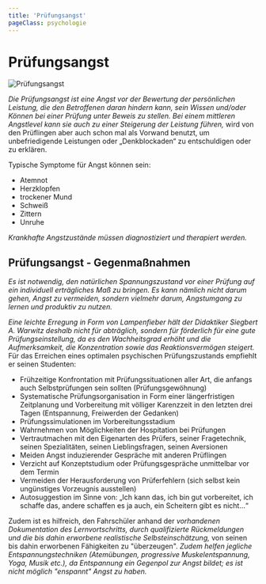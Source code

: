 ```yaml
---
title: 'Prüfungsangst'
pageClass: psychologie
---
```


<infoBox>

# Prüfungsangst

![Prüfungsangst](/img/media/p_angst.jpg "Prüfungsangst")

*Die Prüfungsangst ist eine Angst vor der Bewertung der persönlichen Leistung, die den Betroffenen daran hindern kann, sein Wissen und/oder Können bei einer Prüfung unter Beweis zu stellen.* *Bei einem mittleren Angstlevel kann sie auch zu einer Steigerung der Leistung führen,*
 wird von den Prüflingen aber auch schon mal als Vorwand benutzt, um unbefriedigende Leistungen oder „Denkblockaden“ zu entschuldigen oder zu erklären.

Typische Symptome für Angst können sein:

- Atemnot
- Herzklopfen
- trockener Mund
- Schweiß
- Zittern
- Unruhe

*Krankhafte Angstzustände müssen diagnostiziert und therapiert werden.* 

</infoBox>

<newSection title="Prüfungsangst - Gegenmaßnahmen">

##	Prüfungsangst - Gegenmaßnahmen

*Es ist notwendig, den natürlichen Spannungszustand vor einer Prüfung auf ein individuell erträgliches Maß zu bringen. Es kann nämlich nicht darum gehen, Angst zu vermeiden, sondern vielmehr darum, Angstumgang zu lernen und produktiv zu nutzen.*

*Eine leichte Erregung in Form von Lampenfieber hält der Didaktiker Siegbert A. Warwitz deshalb nicht für abträglich, sondern für förderlich für eine gute Prüfungseinstellung, da es den Wachheitsgrad erhöht und die Aufmerksamkeit, die Konzentration sowie das Reaktionsvermögen steigert.* Für das Erreichen eines optimalen psychischen Prüfungszustands empfiehlt er seinen Studenten:

- Frühzeitige Konfrontation mit Prüfungssituationen aller Art, die anfangs auch Selbstprüfungen sein sollten (Prüfungsgewöhnung)
- Systematische Prüfungsorganisation in Form einer längerfristigen Zeitplanung und Vorbereitung mit völliger Karenzzeit in den letzten drei Tagen (Entspannung, Freiwerden der Gedanken)
- Prüfungssimulationen im Vorbereitungsstadium
- Wahrnehmen von Möglichkeiten der Hospitation bei Prüfungen
- Vertrautmachen mit den Eigenarten des Prüfers, seiner Fragetechnik, seinen Spezialitäten, seinen Lieblingsfragen, seinen Aversionen
- Meiden Angst induzierender Gespräche mit anderen Prüflingen
- Verzicht auf Konzeptstudium oder Prüfungsgespräche unmittelbar vor dem Termin
- Vermeiden der Herausforderung von Prüferfehlern (sich selbst kein ungünstiges Vorzeugnis ausstellen)
- Autosuggestion im Sinne von: „Ich kann das, ich bin gut vorbereitet, ich schaffe das, andere schaffen es ja auch, ein Scheitern gibt es nicht...“

Zudem ist es hilfreich, den Fahrschüler anhand der *vorhandenen Dokumentation des Lernvortschritts, durch qualifizierte Rückmeldungen und die bis dahin erworbene realistische Selbsteinschätzung,* von seinen bis dahin erworbenen Fähigkeiten zu "überzeugen". *Zudem helfen jegliche Entspannungstechniken (Atemübungen, progressive Muskelentspannung, Yoga, Musik etc.), da Entspannung ein Gegenpol zur Angst bildet; es ist nicht möglich "enspannt" Angst zu haben.* 

</newSection>